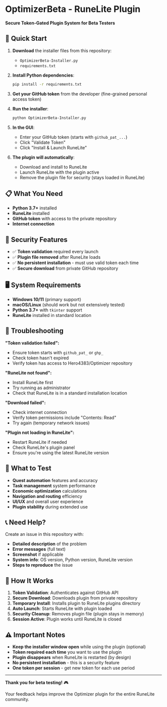 # OptimizerBeta - RuneLite Plugin

**Secure Token-Gated Plugin System for Beta Testers**

## 🚀 Quick Start

1. **Download** the installer files from this repository:
   - `OptimizerBeta-Installer.py`
   - `requirements.txt`

2. **Install Python dependencies**:
   ```bash
   pip install -r requirements.txt
   ```

3. **Get your GitHub token** from the developer (fine-grained personal access token)

4. **Run the installer**:
   ```bash
   python OptimizerBeta-Installer.py
   ```

5. **In the GUI**:
   - Enter your GitHub token (starts with `github_pat_...`)
   - Click "Validate Token"
   - Click "Install & Launch RuneLite"

6. **The plugin will automatically**:
   - Download and install to RuneLite
   - Launch RuneLite with the plugin active
   - Remove the plugin file for security (stays loaded in RuneLite)

## 📋 What You Need

- **Python 3.7+** installed
- **RuneLite** installed
- **GitHub token** with access to the private repository
- **Internet connection**

## 🔐 Security Features

- ✅ **Token validation** required every launch
- ✅ **Plugin file removed** after RuneLite loads
- ✅ **No persistent installation** - must use valid token each time
- ✅ **Secure download** from private GitHub repository

## 🖥️ System Requirements

- **Windows 10/11** (primary support)
- **macOS/Linux** (should work but not extensively tested)
- **Python 3.7+** with `tkinter` support
- **RuneLite** installed in standard location

## 🔧 Troubleshooting

**"Token validation failed":**
- Ensure token starts with `github_pat_` or `ghp_`
- Check token hasn't expired
- Verify token has access to Hero4383/Optimizer repository

**"RuneLite not found":**
- Install RuneLite first
- Try running as administrator
- Check that RuneLite is in a standard installation location

**"Download failed":**
- Check internet connection
- Verify token permissions include "Contents: Read"
- Try again (temporary network issues)

**"Plugin not loading in RuneLite":**
- Restart RuneLite if needed
- Check RuneLite's plugin panel
- Ensure you're using the latest RuneLite version

## 🧪 What to Test

- **Quest automation** features and accuracy
- **Task management** system performance
- **Economic optimization** calculations
- **Navigation and routing** efficiency
- **UI/UX** and overall user experience
- **Plugin stability** during extended use

## 📞 Need Help?

Create an issue in this repository with:
- **Detailed description** of the problem
- **Error messages** (full text)
- **Screenshot** if applicable
- **System info**: OS version, Python version, RuneLite version
- **Steps to reproduce** the issue

## 🔄 How It Works

1. **Token Validation**: Authenticates against GitHub API
2. **Secure Download**: Downloads plugin from private repository
3. **Temporary Install**: Installs plugin to RuneLite plugins directory
4. **Auto Launch**: Starts RuneLite with plugin loaded
5. **Security Cleanup**: Removes plugin file (plugin stays in memory)
6. **Session Active**: Plugin works until RuneLite is closed

## ⚠️ Important Notes

- **Keep the installer window open** while using the plugin (optional)
- **Token required each time** you want to use the plugin
- **Plugin disappears** when RuneLite is restarted (by design)
- **No persistent installation** - this is a security feature
- **One token per session** - get new token for each use period

---

**Thank you for beta testing!** 🎮

Your feedback helps improve the Optimizer plugin for the entire RuneLite community.